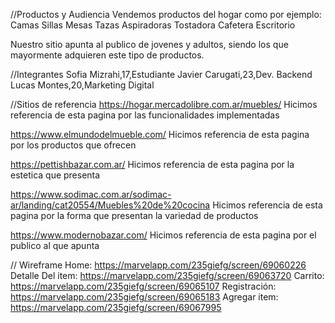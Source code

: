 //Productos y Audiencia
Vendemos productos del hogar como por ejemplo:
Camas 
Sillas
Mesas
Tazas
Aspiradoras
Tostadora
Cafetera
Escritorio

Nuestro sitio apunta al publico de jovenes y adultos, siendo los que mayormente adquieren este tipo de productos.

//Integrantes 
Sofia Mizrahi,17,Estudiante
Javier Carugati,23,Dev. Backend
Lucas Montes,20,Marketing Digital

//Sitios de referencia
https://hogar.mercadolibre.com.ar/muebles/ Hicimos referencia de esta pagina por las funcionalidades 
implementadas


https://www.elmundodelmueble.com/ Hicimos referencia de esta pagina por los productos que ofrecen


https://pettishbazar.com.ar/ Hicimos referencia de esta pagina por la estetica que presenta


https://www.sodimac.com.ar/sodimac-ar/landing/cat20554/Muebles%20de%20cocina Hicimos referencia de esta pagina por la forma que presentan la variedad de productos


https://www.modernobazar.com/ Hicimos referencia de esta pagina por el publico al que apunta


// Wireframe
Home: https://marvelapp.com/235giefg/screen/69060226
Detalle Del item: https://marvelapp.com/235giefg/screen/69063720
Carrito: https://marvelapp.com/235giefg/screen/69065107
Registración: https://marvelapp.com/235giefg/screen/69065183
Agregar item: https://marvelapp.com/235giefg/screen/69067995



